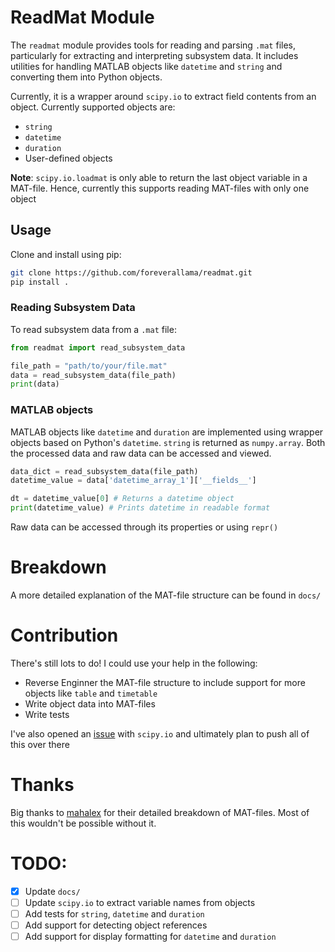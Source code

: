 # ReadMat Module

The `readmat` module provides tools for reading and parsing `.mat` files, particularly for extracting and interpreting subsystem data. It includes utilities for handling MATLAB objects like `datetime` and `string` and converting them into Python objects.

Currently, it is a wrapper around `scipy.io` to extract field contents from an object. Currently supported objects are:
- `string` 
- `datetime`
- `duration`
- User-defined objects

**Note**: `scipy.io.loadmat` is only able to return the last object variable in a MAT-file. Hence, currently this supports reading MAT-files with only one object

## Usage

Clone and install using pip:

```bash
git clone https://github.com/foreverallama/readmat.git
pip install .
```

### Reading Subsystem Data
To read subsystem data from a `.mat` file:

```python
from readmat import read_subsystem_data

file_path = "path/to/your/file.mat"
data = read_subsystem_data(file_path)
print(data)
```

### MATLAB objects

MATLAB objects like `datetime` and `duration` are implemented using wrapper objects based on Python's `datetime`. `string` is returned as `numpy.array`. Both the processed data and raw data can be accessed and viewed.

```python
data_dict = read_subsystem_data(file_path)
datetime_value = data['datetime_array_1']['__fields__']

dt = datetime_value[0] # Returns a datetime object
print(datetime_value) # Prints datetime in readable format
```

Raw data can be accessed through its properties or using `repr()`

# Breakdown

A more detailed explanation of the MAT-file structure can be found in `docs/`

# Contribution

There's still lots to do! I could use your help in the following:
- Reverse Enginner the MAT-file structure to include support for more objects like `table` and `timetable`
- Write object data into MAT-files
- Write tests

I've also opened an [issue](https://github.com/scipy/scipy/issues/22736) with `scipy.io` and ultimately plan to push all of this over there

# Thanks

Big thanks to [mahalex](https://github.com/mahalex/MatFileHandler) for their detailed breakdown of MAT-files. Most of this wouldn't be possible without it.

# TODO:
- [x] Update `docs/`
- [ ] Update `scipy.io` to extract variable names from objects
- [ ] Add tests for `string`, `datetime` and `duration`
- [ ] Add support for detecting object references
- [ ] Add support for display formatting for `datetime` and `duration`
